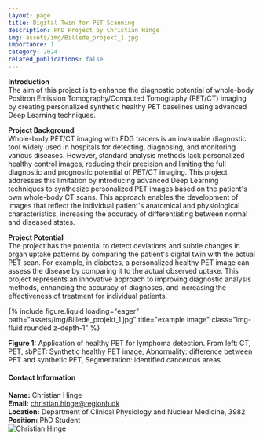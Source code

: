 ```yaml
---
layout: page
title: Digital Twin for PET Scanning
description: PhD Project by Christian Hinge
img: assets/img/Billede_projekt_1.jpg
importance: 1
category: 2024
related_publications: false
---
```


**Introduction**<br>
The aim of this project is to enhance the diagnostic potential of whole-body Positron Emission Tomography/Computed Tomography (PET/CT) imaging by creating personalized synthetic healthy PET baselines using advanced Deep Learning techniques.<br>

**Project Background**<br>
Whole-body PET/CT imaging with FDG tracers is an invaluable diagnostic tool widely used in hospitals for detecting, diagnosing, and monitoring various diseases. However, standard analysis methods lack personalized healthy control images, reducing their precision and limiting the full diagnostic and prognostic potential of PET/CT imaging. This project addresses this limitation by introducing advanced Deep Learning techniques to synthesize personalized PET images based on the patient's own whole-body CT scans. This approach enables the development of images that reflect the individual patient's anatomical and physiological characteristics, increasing the accuracy of differentiating between normal and diseased states.<br>

**Project Potential**<br>
The project has the potential to detect deviations and subtle changes in organ uptake patterns by comparing the patient's digital twin with the actual PET scan. For example, in diabetes, a personalized healthy PET image can assess the disease by comparing it to the actual observed uptake. This project represents an innovative approach to improving diagnostic analysis methods, enhancing the accuracy of diagnoses, and increasing the effectiveness of treatment for individual patients.<br>

<div class="row">
    <div class="col-sm mt-5 mt-md-0">
        {% include figure.liquid loading="eager" path="assets/img/Billede_projekt_1.jpg" title="example image" class="img-fluid rounded z-depth-1" %}
    </div>
</div>
<div class="caption">
    <p><strong>Figure 1:</strong> Application of healthy PET for lymphoma detection. From left: CT, PET, sbPET: Synthetic healthy PET image, Abnormality: difference between PET and synthetic PET, Segmentation: identified cancerous areas.</p>
</div>

<div class="row mt-5">
    <div class="col-md-6 mt-3">
        <div class="contact-box p-3 border rounded shadow-sm">
            <h4 class="small-header">Contact Information</h4>    
            <div class="contact-item">
                <strong>Name:</strong>
                <span>Christian Hinge</span>
            </div>
            <div class="contact-item">
                <strong>Email:</strong>
                <span><a href="mailto:christian.hinge@regionh.dk">christian.hinge@regionh.dk</a></span>
            </div>
            <div class="contact-item">
                <strong>Location:</strong>
                <span>Department of Clinical Physiology and Nuclear Medicine, 3982</span>
            </div>
            <div class="contact-item">
                <strong>Position:</strong>
                <span>PhD Student</span>
            </div>
        </div>
    </div>
    <div class="col-md-6 mt-3 d-flex justify-content-center">
        <img src="assets/img/Foto_Christian.jpg" alt="Christian Hinge" title="Christian Hinge" class="img-fluid rounded shadow-sm">
    </div>
</div>

<link rel="stylesheet" href="css/custom.css">
